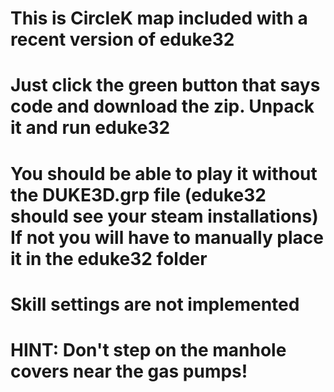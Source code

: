 #  This is CircleK map included with a recent version of eduke32
#  Just click the green button that says code and download the zip. Unpack it and run eduke32
#  You should be able to play it without the DUKE3D.grp file (eduke32 should see your steam installations) If not you will have to manually place it in the eduke32 folder
#  Skill settings are not implemented
#  HINT: Don't step on the manhole covers near the gas pumps!
